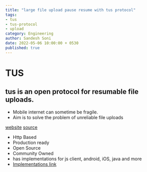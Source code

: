```yaml
---
title: "large file upload pause resume with tus protocol"
tags:
- tus
- tus-protocol
- upload
category: Engineering
author: Sandesh Soni
date: 2022-05-06 10:00:00 + 0530
published: true
---
```


# TUS
## tus is an open protocol for resumable file uploads.

- Mobile internet can sometime be fragile.
- Aim is to solve the problem of unreliable file uploads   

[website](https://tus.io/)
[source](https://github.com/tus)

- Http Based
- Production ready
- Open Source
- Community Owned
- has implementations for js client, android, iOS, java and more
- [Implementations link](https://tus.io/implementations.html)

